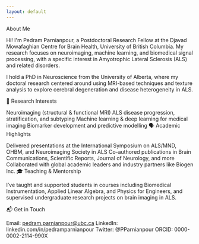 ```yaml
---
layout: default
---
```


About Me

Hi! I'm Pedram Parnianpour, a Postdoctoral Research Fellow at the Djavad Mowafaghian Centre for Brain Health, University of British Columbia. My research focuses on neuroimaging, machine learning, and biomedical signal processing, with a specific interest in Amyotrophic Lateral Sclerosis (ALS) and related disorders.

I hold a PhD in Neuroscience from the University of Alberta, where my doctoral research centered around using MRI-based techniques and texture analysis to explore cerebral degeneration and disease heterogeneity in ALS.

🧠 Research Interests

Neuroimaging (structural & functional MRI)
ALS disease progression, stratification, and subtyping
Machine learning & deep learning for medical imaging
Biomarker development and predictive modelling
🗣️ Academic Highlights

Delivered presentations at the International Symposium on ALS/MND, OHBM, and Neuroimaging Society in ALS
Co-authored publications in Brain Communications, Scientific Reports, Journal of Neurology, and more
Collaborated with global academic leaders and industry partners like Biogen Inc.
🎓 Teaching & Mentorship

I’ve taught and supported students in courses including Biomedical Instrumentation, Applied Linear Algebra, and Physics for Engineers, and supervised undergraduate research projects on brain imaging in ALS.

📬 Get in Touch

Email: pedram.parnianpour@ubc.ca
LinkedIn: linkedin.com/in/pedramparnianpour
Twitter: @PParnianpour
ORCID: 0000-0002-2114-990X
